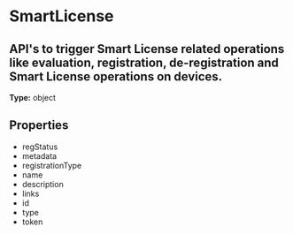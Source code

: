 # SmartLicense

## API's to trigger Smart License related operations like evaluation, registration, de-registration and Smart License operations on devices.

**Type:** object

## Properties
* regStatus
* metadata
* registrationType
* name
* description
* links
* id
* type
* token

